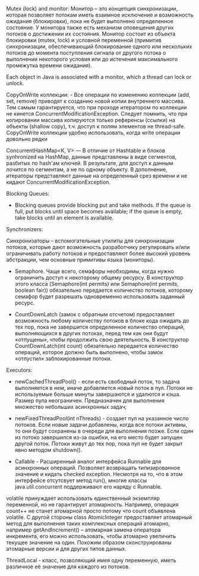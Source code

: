 
Mutex (lock) and monitor:
Mонитор – это концепция синхронизации, которая позволяет потокам иметь взаимное исключение и возможность ожидания (блокировки), пока не будет выполнено определенное состояние. У монитора также есть механизм оповещения других потоков о достижении их состояния. 
Монитор состоит из объекта блокировки (mutex, lock) и условной переменной (примитив синхронизации, обеспечивающий блокирование одного или нескольких потоков до момента поступления сигнала от другого потока о выполнении некоторого условия или до истечения максимального промежутка времени ожидания).

Each object in Java is associated with a monitor, which a thread can lock or unlock.

CopyOnWrite коллекции: - Все операции по изменению коллекции (add, set, remove) приводят к созданию новой копии внутреннего массива. Тем самым гарантируется, что при проходе итератором по коллекции не кинется ConcurrentModificationException. Следует помнить, что при копировании массива копируются только референсы (ссылки) на объекты (shallow copy), т.ч. доступ к полям элементов не thread-safe. CopyOnWrite коллекции удобно использовать, когда write операции довольно редки

ConcurrentHashMap<K, V>   — В отличие от Hashtable и блоков synhronized на HashMap, данные представлены в виде сегментов, разбитых по hash'ам ключей. В результате, для доступ к данным лочится по сегментам, а не по одному объекту. В дополнение, итераторы представляют данные на определенный срез времени и не кидают ConcurrentModificationException. 

Blocking Queues:
 - Blocking queues provide blocking put and take methods. If the queue is full, put blocks until space becomes available; if the queue is empty, take blocks until an element is available. 
 

Synchronizers:

Синхронизаторы – вспомогательные утилиты для синхронизации потоков, которые дают возможность разработчику регулировать и/или ограничивать работу потоков и предоставляют более высокий уровень абстракции, чем основные примитивы языка (мониторы).

- Semaphore. Чаще всего, семафоры необходимы, когда нужно ограничить доступ к некоторому общему ресурсу. В конструктор этого класса (Semaphore(int permits) или Semaphore(int permits, boolean fair)) обязательно передается количество потоков, которому семафор будет разрешать одновременно использовать заданный ресурс.

- CountDownLatch (замок с обратным отсчетом) предоставляет возможность любому количеству потоков в блоке кода ожидать до тех пор, пока не завершится определенное количество операций, выполняющихся в других потоках, перед тем как они будут «отпущены», чтобы продолжить свою деятельность. В конструктор CountDownLatch(int count) обязательно передается количество операций, которое должно быть выполнено, чтобы замок «отпустил» заблокированные потоки.

Executors:

- newCachedThreadPool() - если есть свободный поток, то задача выполняется в нем, иначе добавляется новый поток в пул. Потоки не используемые больше минуты завершаются и удалются и кэша. Размер пула неограничен. Предназначен для выполнения множество небольших асинхронных задач;
- newFixedThreadPool(int nThreads) - создает пул на указанное число потоков. Если новые задачи добавлены, когда все потоки активны, то они будут сохранены в очереди для выполнения позже. Если один из потоко завершился из-за ошибки, на его место будет запущен другой поток. Потоки живут до тех пор, пока пул не будет закрыт явно методом shutdown().

- Callable<V> - Расширенный аналог интерфейса Runnable для асинхронных операций. Позволяет возвращать типизированное значение и кидать checked exception. Несмотря на то, что в этом интерфейсе отсутсвует метод run(), многие классы java.util.concurrent поддерживают его наряду с Runnable.

volatile принуждает использовать единственный экземпляр переменной, но не гарантирует атомарность. Например, операция count++ не станет атомарной просто потому что count объявлена volatile. C другой стороны class AtomicInteger предоставляет атомарный метод для выполнения таких комплексных операций атомарно, например getAndIncrement() – атомарная замена оператора инкремента, его можно использовать, чтобы атомарно увеличить текущее значение на один. Похожим образом сконструированы атомарные версии и для других типов данных.

ThreadLocal - класс, позволяющий имея одну переменную, иметь различное её значение для каждого из потоков.
